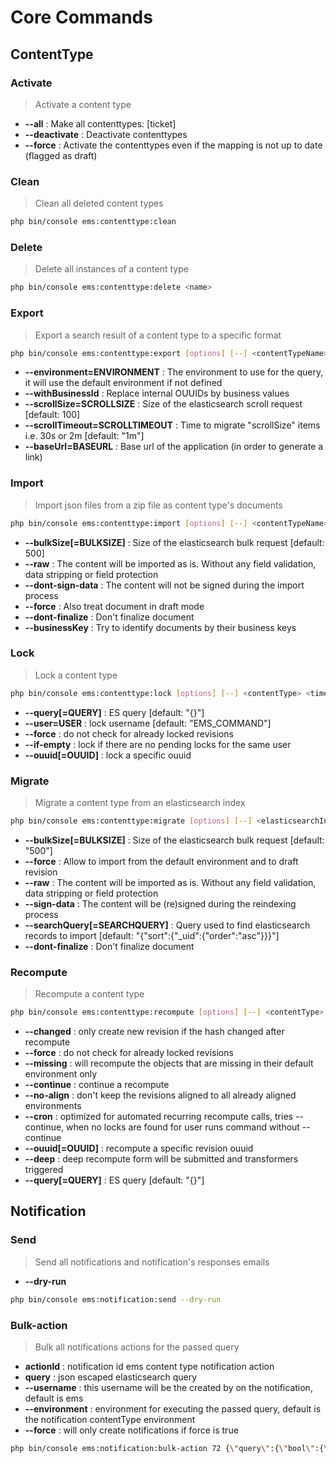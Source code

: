 # Core Commands

## ContentType

### Activate
> Activate a content type

* **--all** : Make all contenttypes: [ticket]
* **--deactivate** : Deactivate contenttypes
* **--force** : Activate the contenttypes even if the mapping is not up to date (flagged as draft)

### Clean
> Clean all deleted content types

```bash
php bin/console ems:contenttype:clean
```

### Delete
> Delete all instances of a content type

```bash
php bin/console ems:contenttype:delete <name>
```

### Export
>Export a search result of a content type to a specific format

```bash
php bin/console ems:contenttype:export [options] [--] <contentTypeName> [<format> [<query> [<outputFile>]]]
```

* **--environment=ENVIRONMENT** : The environment to use for the query, it will use the default environment if not defined
* **--withBusinessId** : Replace internal OUUIDs by business values
* **--scrollSize=SCROLLSIZE** : Size of the elasticsearch scroll request [default: 100]
* **--scrollTimeout=SCROLLTIMEOUT** : Time to migrate "scrollSize" items i.e. 30s or 2m [default: "1m"]
* **--baseUrl=BASEURL** : Base url of the application (in order to generate a link)

### Import
>Import json files from a zip file as content type's documents

```bash
php bin/console ems:contenttype:import [options] [--] <contentTypeName> <archive>
```

* **--bulkSize[=BULKSIZE]** : Size of the elasticsearch bulk request [default: 500]
* **--raw** : The content will be imported as is. Without any field validation, data stripping or field protection
* **--dont-sign-data** : The content will not be signed during the import process
* **--force** : Also treat document in draft mode
* **--dont-finalize** : Don't finalize document
* **--businessKey** : Try to identify documents by their business keys

### Lock
> Lock a content type

```bash
php bin/console ems:contenttype:lock [options] [--] <contentType> <time>
```

* **--query[=QUERY]** : ES query [default: "{}"]
* **--user=USER** : lock username [default: "EMS_COMMAND"]
* **--force** : do not check for already locked revisions
* **--if-empty** : lock if there are no pending locks for the same user
* **--ouuid[=OUUID]** : lock a specific ouuid

### Migrate
>Migrate a content type from an elasticsearch index

```bash
php bin/console ems:contenttype:migrate [options] [--] <elasticsearchIndex> <contentTypeNameFrom> [<contentTypeNameTo> [<scrollSize> [<scrollTimeout>]]]
```

* **--bulkSize[=BULKSIZE]** : Size of the elasticsearch bulk request [default: "500"]
* **--force** : Allow to import from the default environment and to draft revision
* **--raw** : The content will be imported as is. Without any field validation, data stripping or field protection
* **--sign-data** : The content will be (re)signed during the reindexing process
* **--searchQuery[=SEARCHQUERY]** : Query used to find elasticsearch records to import [default: "{\"sort\":{\"_uid\":{\"order\":\"asc\"}}}"]
* **--dont-finalize** : Don't finalize document

### Recompute
>Recompute a content type

```bash
php bin/console ems:contenttype:recompute [options] [--] <contentType>
```

* **--changed** : only create new revision if the hash changed after recompute
* **--force** : do not check for already locked revisions
* **--missing** : will recompute the objects that are missing in their default environment only
* **--continue** : continue a recompute
* **--no-align** : don't keep the revisions aligned to all already aligned environments
* **--cron** : optimized for automated recurring recompute calls, tries --continue, when no locks are found for user runs command without --continue
* **--ouuid[=OUUID]** : recompute a specific revision ouuid
* **--deep** : deep recompute form will be submitted and transformers triggered
* **--query[=QUERY]** : ES query [default: "{}"]

## Notification

### Send
> Send all notifications and notification's responses emails
* **--dry-run** 

```bash
php bin/console ems:notification:send --dry-run
```

### Bulk-action
> Bulk all notifications actions for the passed query

* **actionId** : notification id ems content type notification action
* **query** : json escaped elasticsearch query
* **--username** : this username will be the created by on the notification, default is ems
* **--environment** : environment for executing the passed query, default is the notification contentType environment 
* **--force** : will only create notifications if force is true

```bash
php bin/console ems:notification:bulk-action 72 {\"query\":{\"bool\":{\"must\":[{\"range\":{\"expiration_date\":{\"gte\":\"now\",\"lte\":\"now+1M\"}}}]}}} --force --username="bulker" --environment=live
```